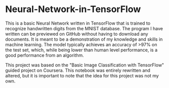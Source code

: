 # Neural-Network-in-TensorFlow
This is a basic Neural Network written in TensorFlow that is trained to recognize handwritten digits from the MNIST database. The program I have written can be previewed on GitHub without having to download any documents. It is meant to be a demonstration of my knowledge and skills in machine learning. The model typically achieves an accuracy of >97% on the test set, which, while being lower than human level performance, is a good performance from an algorithm. 

This project was based on the "Basic Image Classification with TensorFlow" guided project on Coursera. This notebook was entirely rewritten and altered, but it is important to note that the idea for this project was not my own.
